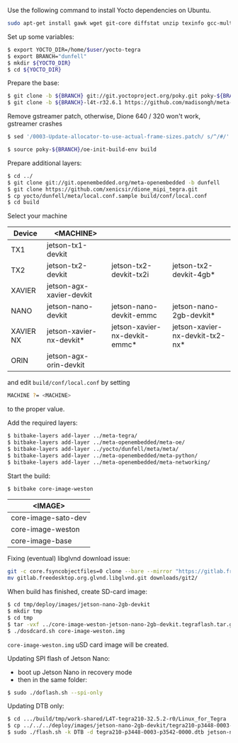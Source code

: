 Use the following command to install Yocto dependencies on Ubuntu.
```sh
sudo apt-get install gawk wget git-core diffstat unzip texinfo gcc-multilib build-essential chrpath socat libsdl1.2-dev xterm
```

Set up some variables:
```sh
$ export YOCTO_DIR=/home/$user/yocto-tegra
$ export BRANCH="dunfell"
$ mkdir ${YOCTO_DIR}
$ cd ${YOCTO_DIR}
```

Prepare the base:
```sh
$ git clone -b ${BRANCH} git://git.yoctoproject.org/poky.git poky-${BRANCH}
$ git clone -b ${BRANCH}-l4t-r32.6.1 https://github.com/madisongh/meta-tegra.git
```

Remove gstreamer patch, otherwise, Dione 640 / 320 won't work, gstreamer crashes
```sh
$ sed '/0003-Update-allocator-to-use-actual-frame-sizes.patch/ s/^/#/' -i meta-tegra/recipes-multimedia/gstreamer/gstreamer1.0-plugins-nvvidconv_1.*.bb

$ source poky-${BRANCH}/oe-init-build-env build
```

Prepare additional layers:
```sh
$ cd ../
$ git clone git://git.openembedded.org/meta-openembedded -b dunfell
$ git clone https://github.com/xenicsir/dione_mipi_tegra.git
$ cp yocto/dunfell/meta/local.conf.sample build/conf/local.conf
$ cd build
```

Select your machine

| Device | \<MACHINE\> |||
| --- | --- | --- | --- |
| TX1 	 | jetson-tx1-devkit |
| TX2 	 | jetson-tx2-devkit | jetson-tx2-devkit-tx2i | jetson-tx2-devkit-4gb* |
| XAVIER | jetson-agx-xavier-devkit |||
| NANO 	 | jetson-nano-devkit |	jetson-nano-devkit-emmc | jetson-nano-2gb-devkit* |
| XAVIER NX |	jetson-xavier-nx-devkit* | jetson-xavier-nx-devkit-emmc* |	jetson-xavier-nx-devkit-tx2-nx* |
| ORIN | jetson-agx-orin-devkit |

and edit `build/conf/local.conf` by setting
```sh
MACHINE ?= <MACHINE>
```
to the proper value.

Add the required layers:
```sh
$ bitbake-layers add-layer ../meta-tegra/
$ bitbake-layers add-layer ../meta-openembedded/meta-oe/
$ bitbake-layers add-layer ../yocto/dunfell/meta/meta/
$ bitbake-layers add-layer ../meta-openembedded/meta-python/
$ bitbake-layers add-layer ../meta-openembedded/meta-networking/
```

Start the build:
```sh
$ bitbake core-image-weston
```

| \<IMAGE\> |
| --- |
| core-image-sato-dev |
| core-image-weston |
| core-image-base |

Fixing (eventual) libglvnd download issue:
```sh
git -c core.fsyncobjectfiles=0 clone --bare --mirror "https://gitlab.freedesktop.org/glvnd/libglvnd.git" gitlab.freedesktop.org.glvnd.libglvnd.git --progress
mv gitlab.freedesktop.org.glvnd.libglvnd.git downloads/git2/
```

When build has finished, create SD-card image:
```sh
$ cd tmp/deploy/images/jetson-nano-2gb-devkit
$ mkdir tmp
$ cd tmp
$ tar -vxf ../core-image-weston-jetson-nano-2gb-devkit.tegraflash.tar.gz
$ ./dosdcard.sh core-image-weston.img
```
`core-image-weston.img` uSD card image will be created.

Updating SPI flash of Jetson Nano:
- boot up Jetson Nano in recovery mode
- then in the same folder:
```sh
$ sudo ./doflash.sh --spi-only
```

Updating DTB only:
```sh
$ cd .../build/tmp/work-shared/L4T-tegra210-32.5.2-r0/Linux_for_Tegra
$ cp ../../../deploy/images/jetson-nano-2gb-devkit/tegra210-p3448-0003-p3542-0000.dtb .
$ sudo ./flash.sh -k DTB -d tegra210-p3448-0003-p3542-0000.dtb jetson-nano-2gb-devkit mmcblk0p1
```
